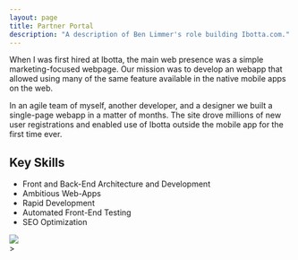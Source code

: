 ```yaml
---
layout: page
title: Partner Portal
description: "A description of Ben Limmer's role building Ibotta.com."
---
```


When I was first hired at Ibotta, the main web presence was a simple marketing-focused webpage. Our mission was to develop an webapp that allowed using many of the same feature available in the native mobile apps on the web.

In an agile team of myself, another developer, and a designer we built a single-page webapp in a matter of months. The site drove millions of new user registrations and enabled use of Ibotta outside the mobile app for the first time ever.

## Key Skills

- Front and Back-End Architecture and Development
- Ambitious Web-Apps
- Rapid Development
- Automated Front-End Testing
- SEO Optimization

<div class='center mt-5 mb-5'>
  <img src="{{ site.base_url }}/{% ministamp _images/portfolio/ibotta/webapp.png assets/images/pages/portfolio/ibotta/webapp.png %}">
</div>
>
